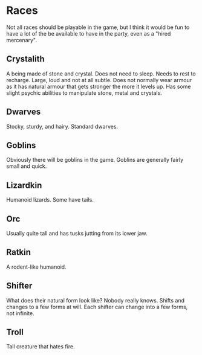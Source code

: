 # Races
Not all races should be playable in the game, but I think it would be fun to have a lot of the be available to have in the party, even as a "hired mercenary".

## Crystalith
A being made of stone and crystal. Does not need to sleep. Needs to rest to recharge. Large, loud and not at all subtle. Does not normally wear armour as it has natural armour that gets stronger the more it levels up. Has some slight psychic abilities to manipulate stone, metal and crystals.

## Dwarves
Stocky, sturdy, and hairy. Standard dwarves.

## Goblins
Obviously there will be goblins in the game. Goblins are generally fairly small and quick.

## Lizardkin
Humanoid lizards. Some have tails.

## Orc
Usually quite tall and has tusks jutting from its lower jaw.

## Ratkin
A rodent-like humanoid.

## Shifter
What does their natural form look like? Nobody really knows. Shifts and changes to a few forms at will. Each shifter can change into a few forms, not infinite.

## Troll
Tall creature that hates fire.
